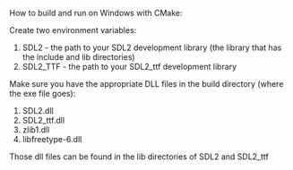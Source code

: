 How to build and run on Windows with CMake:

Create two environment variables:
1) SDL2 - the path to your SDL2 development library (the library that has the include and lib directories)
2) SDL2_TTF - the path to your SDL2_ttf development library

Make sure you have the appropriate DLL files in the build directory (where the exe file goes):
1) SDL2.dll
2) SDL2_ttf.dll
3) zlib1.dll
4) libfreetype-6.dll

Those dll files can be found in the lib directories of SDL2 and SDL2_ttf